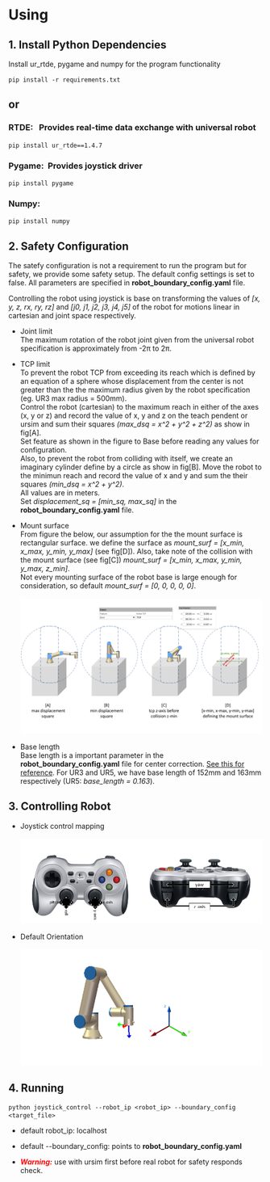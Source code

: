 # Using

## 1. Install Python Dependencies

Install ur_rtde, pygame and numpy for the program functionality

```
pip install -r requirements.txt
```
## or 

### **RTDE**: &nbsp; Provides real-time data exchange with universal robot
```
pip install ur_rtde==1.4.7
```

### **Pygame**:&nbsp; Provides joystick driver

```
pip install pygame
```
### **Numpy**:

```
pip install numpy
```

## 2. Safety Configuration

The satefy configuration is not a requirement to run the program but for safety, we provide some safety setup. The default config settings is set to false. All parameters are specified in **robot_boundary_config.yaml** file. 

Controlling the robot using joystick is base on transforming the values of _[x, y, z, rx, ry, rz]_ and _[j0, j1, j2, j3, j4, j5]_ of the robot for motions linear in cartesian and joint space respectively.


* Joint limit <br />
The maximum rotation of the robot joint given from the universal robot specification is approximately from -2π to 2π.

* TCP limit <br />
To prevent the robot TCP from exceeding its reach which is defined by an equation of a sphere whose displacement from the center is not greater than the the maximum radius given by the robot specification (eg. UR3 max radius = 500mm). <br />
Control the robot (cartesian) to the maximum reach in either of the axes (x, y or z) and record the value of x, y and z on the teach pendent or ursim and sum their squares _(max_dsq = x^2 + y^2 + z^2)_ as show in fig[A]. <br />
Set feature as shown in the figure to Base before reading any values for configuration. <br />
Also, to prevent the robot from colliding with itself, we create an imaginary cylinder define by a circle as show in fig[B]. Move the robot to the minimun reach and record the value of x and y and sum the their squares _(min_dsq = x^2 + y^2)_. <br />
All values are in meters. <br />
Set _displacement_sq = [min_sq, max_sq]_ in the **robot_boundary_config.yaml** file.

* Mount surface <br />
From figure the below, our assumption for the the mount surface is rectangular surface. we define the surface as _mount_surf = [x_min, x_max, y_min, y_max]_ (see fig[D]). Also, take note of the collision with the mount surface (see fig[C]) _mount_surf = [x_min, x_max, y_min, y_max, z_min]_. <br />
Not every mounting surface of the robot base is large enough for consideration, so default _mount_surf = [0, 0, 0, 0, 0]_. <br /> <br />
![safety config steps](https://github.com/sadichel/URJoystickControl/blob/f7052178ef5a7b8d073cd8600b8311b130b951e9/img/robot_config_steps.png?raw=true) 

* Base length <br />
Base length is a important parameter in the **robot_boundary_config.yaml** file for center correction. [See this for reference](https://www.universal-robots.com/media/1803022/5ework.png?width=704&height=731). For UR3 and UR5, we have base length of 152mm and 163mm respectively (UR5: _base_length = 0.163_).

## 3. Controlling Robot
* Joystick control mapping <br /> <br />
![Joystick control map](https://github.com/sadichel/URJoystickControl/blob/main/img/joystick_control_map.png?raw=true)


* Default Orientation <br /> <br />
![Defaul Orientation](https://github.com/sadichel/URJoystickControl/blob/main/img/default_orientation.png?raw=true)

## 4. Running

```
python joystick_control --robot_ip <robot_ip> --boundary_config <target_file>
```
* default robot_ip: localhost

* default --boundary_config: points to **robot_boundary_config.yaml**

* <span style="color:red">_**Warning:**_</span> use with ursim first before real robot for safety responds check.

